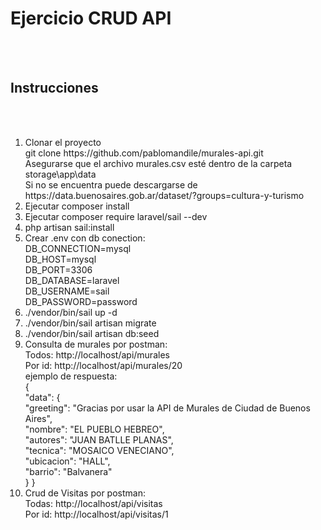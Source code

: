 <p align="center"><h1>Ejercicio CRUD API</h1></p>
<br><br>
<h2>Instrucciones</h2>
<br><br>
<ol>
    <li>Clonar el proyecto <br>
        git clone https://github.com/pablomandile/murales-api.git<br>
        Asegurarse que el archivo murales.csv esté dentro de la carpeta storage\app\data <br>
        Si no se encuentra puede descargarse de<br>
         https://data.buenosaires.gob.ar/dataset/?groups=cultura-y-turismo</li>
    <li>Ejecutar composer install</li>
    <li>Ejecutar composer require laravel/sail --dev </li>
    <li>php artisan sail:install</li>
    <li>Crear .env con db conection:<br>
        DB_CONNECTION=mysql<br>
        DB_HOST=mysql<br>
        DB_PORT=3306<br>
        DB_DATABASE=laravel<br>
        DB_USERNAME=sail<br>
        DB_PASSWORD=password<br>
    </li>
    <li>./vendor/bin/sail up -d</li>
    <li>./vendor/bin/sail artisan migrate</li>
    <li>./vendor/bin/sail artisan db:seed</li>
    <li>Consulta de murales por postman:<br>
        Todos: http://localhost/api/murales<br>
        Por id: http://localhost/api/murales/20<br>
        ejemplo de respuesta:<br>
        {<br>
            "data": {<br>
                "greeting": "Gracias por usar la API de Murales de Ciudad de Buenos Aires",<br>
                "nombre": "EL PUEBLO HEBREO",<br>
                "autores": "JUAN BATLLE PLANAS",<br>
                "tecnica": "MOSAICO VENECIANO",<br>
                "ubicacion": "HALL",<br>
                "barrio": "Balvanera"<br>
            }
        }</li>
    <li>Crud de Visitas por postman:<br>
        Todas: http://localhost/api/visitas<br>
        Por id: http://localhost/api/visitas/1<br>
    </li>
</ol>






















#